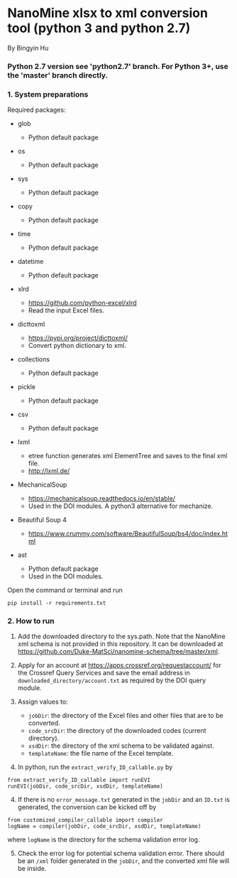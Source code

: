 # NanoMine xlsx to xml conversion tool (python 3 and python 2.7)

By Bingyin Hu

### Python 2.7 version see 'python2.7' branch. For Python 3+, use the 'master' branch directly.

### 1. System preparations

Required packages:

- glob
  - Python default package

- os
  - Python default package

- sys
  - Python default package

- copy
  - Python default package

- time
  - Python default package

- datetime
  - Python default package

- xlrd
  - https://github.com/python-excel/xlrd
  - Read the input Excel files.

- dicttoxml
  - https://pypi.org/project/dicttoxml/
  - Convert python dictionary to xml.

- collections
  - Python default package

- pickle
  - Python default package

- csv
  - Python default package

- lxml
  - etree function generates xml ElementTree and saves to the final xml file.
  - http://lxml.de/

- MechanicalSoup
  - https://mechanicalsoup.readthedocs.io/en/stable/
  - Used in the DOI modules. A python3 alternative for mechanize.

- Beautiful Soup 4
  - https://www.crummy.com/software/BeautifulSoup/bs4/doc/index.html
        
- ast
  - Python default package
  - Used in the DOI modules.

Open the command or terminal and run
```
pip install -r requirements.txt
```
### 2. How to run

1. Add the downloaded directory to the sys.path. Note that the NanoMine xml schema is not provided in this repository. It can be downloaded at https://github.com/Duke-MatSci/nanomine-schema/tree/master/xml.

2. Apply for an account at https://apps.crossref.org/requestaccount/ for the Crossref Query Services and save the email address in `downloaded_directory/account.txt` as required by the DOI query module.

2. Assign values to:
   - `jobDir`: the directory of the Excel files and other files that are to be converted.
   - `code_srcDir`: the directory of the downloaded codes (current directory).
   - `xsdDir`: the directory of the xml schema to be validated against.
   - `templateName`: the file name of the Excel template.

3. In python, run the `extract_verify_ID_callable.py` by
```
from extract_verify_ID_callable import runEVI
runEVI(jobDir, code_srcDir, xsdDir, templateName)
```

4. If there is no `error_message.txt` generated in the `jobDir` and an `ID.txt` is generated, the conversion can be kicked off by
```
from customized_compiler_callable import compiler
logName = compiler(jobDir, code_srcDir, xsdDir, templateName)
```
where `logName` is the directory for the schema validation error log.

5. Check the error log for potential schema validation error. There should be an `/xml` folder generated in the `jobDir`, and the converted xml file will be inside.

